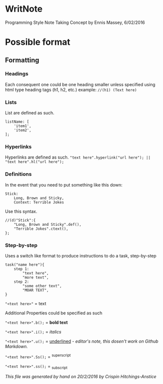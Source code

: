 # WritNote
Programming Style Note Taking
Concept by Ennis Massey, 6/02/2016

# Possible format

## Formatting

### Headings
Each consequent one could be one heading smaller unless 
specified using html type heading tags (h1, h2, etc.)
example: `//(h1) (Text here)`

### Lists
List are defined as such.
```
listName: [
	'item1',
	'item2',
];
```

### Hyperlinks
Hyperlinks are defined as such.
`"text here".hyperlink("url here"); || "text here".hl("url here");`

### Definitions
In the event that you need to put something like this down:
```
Stick:
	Long, Brown and Sticky,
	Context: Terrible Jokes
```

Use this syntax.

```
//(d)"Stick":{
	"Long, Brown and Sticky".def(),
	"Terrible Jokes".ctext(),
};
```

### Step-by-step
Uses a switch like format to produce instructions to do a task, step-by-step
```
task("name here"){
	step 1:
		"text here",
		"more text",
	step 2:
		"some other text",
		"MOAR TEXT",
}
```

`"<text here>"` = text

Additional Properties could be specified as such

`"<text here>".b();` = **bold text**

`"<text here>".i();` = *italics*

`"<text here>".u();` = <u>underlined</u> - *editor's note, this dosen't work on Github Markdown.*

`"<text here>".Ss();` = <sup>superscript</sup>

`"<text here>".ss();` = <sub>subscript</sub>

*This file was generated by hand on 20/2/2016 by Crispin Hitchings-Anstice*

